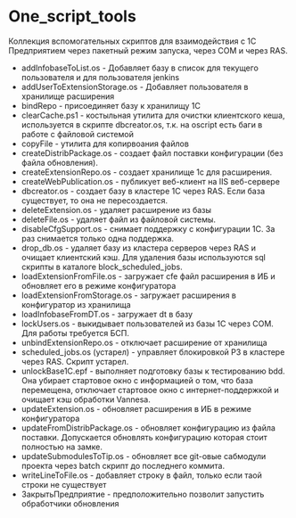 # One_script_tools 
Коллекция вспомогательных скриптов для взаимодействия с 1С Предприятием через пакетный режим запуска, через COM и через RAS. 
- addInfobaseToList.os - Добавляет базу в список для текущего пользователя и для пользователя jenkins
- addUserToExtensionStorage.os - Добавляет пользователя в хранилище расширения
- bindRepo - присоединяет базу к хранилищу 1С
- clearCache.ps1 - костыльная утилита для очистки клиентского кеша, используется в скрипте dbcreator.os, т.к. на oscript есть баги в работе с файловой системой
- copyFile - утилита для копирвоания файлов
- createDistribPackage.os - создает файл поставки конфигурации (без файла обновления).
- createExtensionRepo.os - создает хранилище 1с для расширения.
- createWebPublication.os - публикует веб-клиент на IIS веб-сервере
- dbcreator.os - создает базу в кластере 1С через RAS. Если база существует, то она не пересоздается.
- deleteExtension.os - удаляет расширение из базы
- deleteFile.os - удаляет файл из файловой системы.
- disableCfgSupport.os - снимает поддержку с конфигурации 1С. За раз снимается только одна поддержка.
- drop_db.os - удаляет базу из кластера серверов через RAS и очищает клиентский кэш. Для удаления базы используются sql скрипты в каталоге block_scheduled_jobs.
- loadExtensionFromFile.os - загружает cfe файл расширения в ИБ и обновляет его в режиме конфигуратора
- loadExtensionFromStorage.os - загружает  расширения в конфигуратор из хранилища
- loadInfobaseFromDT.os - загружает dt в базу
- lockUsers.os - выкидывает пользователей из базы 1С через COM. Для работы требуется БСП.
- unbindExtensionRepo.os - отключает расширение от хранилища
- scheduled_jobs.os (устарел) - управляет блокировкой РЗ в кластере через RAS. Скрипт устарел.
- unlockBase1C.epf - выполняет подготовку базы к тестированию bdd. Она убирает стартовое окно с информацией о том, что база перемещена, отключает стартовое окно с интернет-поддержкой и очищает кэш обработки Vannesa.
- updateExtension.os - обновляет расширения в ИБ в режиме конфигуратора
- updateFromDistribPackage.os - обновляет конфигурацию из файла поставки. Допускается обновлять конфигурацию которая стоит полностью на замке.
- updateSubmodulesToTip.os - обновляет все git-овые сабмодули проекта через batch скрипт до последнего коммита.
- writeLineToFile.os - добавляет строку в файл, только если таой строки не существует
- ЗакрытьПредприятие - предположительно позволит запустить обработчики обновления